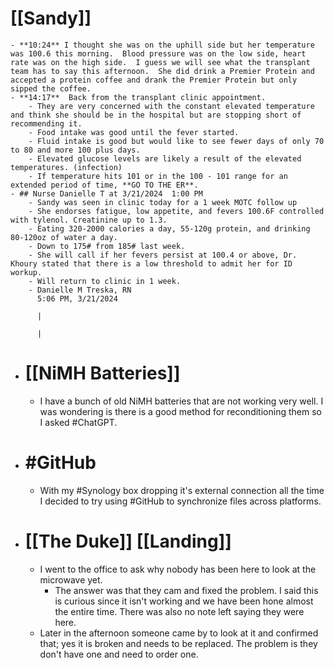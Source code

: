 # [[Sandy]]
	- **10:24** I thought she was on the uphill side but her temperature was 100.6 this morning.  Blood pressure was on the low side, heart rate was on the high side.  I guess we will see what the transplant team has to say this afternoon.  She did drink a Premier Protein and accepted a protein coffee and drank the Premier Protein but only sipped the coffee.
	- **14:17**  Back from the transplant clinic appointment.
		- They are very concerned with the constant elevated temperature and think she should be in the hospital but are stopping short of recommending it.
		- Food intake was good until the fever started.
		- Fluid intake is good but would like to see fewer days of only 70 to 80 and more 100 plus days.
		- Elevated glucose levels are likely a result of the elevated temperatures. (infection)
		- If temperature hits 101 or in the 100 - 101 range for an extended period of time, **GO TO THE ER**.
	- ## Nurse Danielle T at 3/21/2024  1:00 PM
		- Sandy was seen in clinic today for a 1 week MOTC follow up
		- She endorses fatigue, low appetite, and fevers 100.6F controlled with tylenol. Creatinine up to 1.3.
		- Eating 320-2000 calories a day, 55-120g protein, and drinking 80-120oz of water a day.
		- Down to 175# from 185# last week.
		- She will call if her fevers persist at 100.4 or above, Dr. Khoury stated that there is a low threshold to admit her for ID workup.
		- Will return to clinic in 1 week.
		- Danielle M Treska, RN
		  5:06 PM, 3/21/2024 
		  
		  |
		  
		  |
- # [[NiMH Batteries]]
	- I have a bunch of old NiMH batteries that are not working very well.  I was wondering is there is a good method for reconditioning them so I asked #ChatGPT.
- # #GitHub
	- With my #Synology box dropping it's external connection all the time I decided to try using #GitHub to synchronize files across platforms.
- # [[The Duke]] [[Landing]]
	- I went to the office to ask why nobody has been here to look at the microwave yet.
		- The answer was that they cam and fixed the problem.  I said this is curious since it isn't working and we have been hone almost the entire time.  There was also no note left saying they were here.
	- Later in the afternoon someone came by to look at it and confirmed that; yes it is broken and needs to be replaced.  The problem is they don't have one and need to order one.